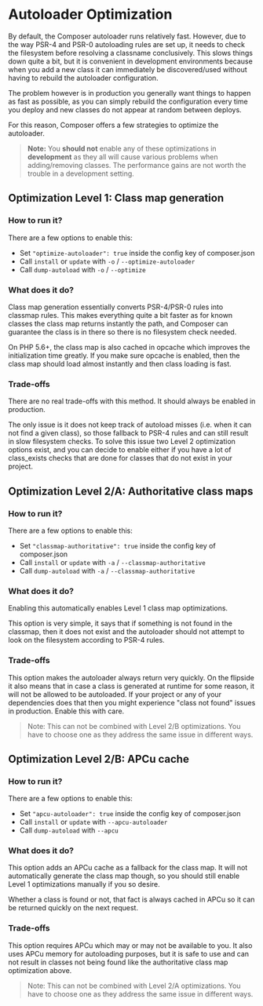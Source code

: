 <!--
    tagline: How to reduce the performance impact of the autoloader
-->

# Autoloader Optimization

By default, the Composer autoloader runs relatively fast. However, due to the way
PSR-4 and PSR-0 autoloading rules are set up, it needs to check the filesystem
before resolving a classname conclusively. This slows things down quite a bit,
but it is convenient in development environments because when you add a new class
it can immediately be discovered/used without having to rebuild the autoloader
configuration.

The problem however is in production you generally want things to happen as fast
as possible, as you can simply rebuild the configuration every time you deploy and
new classes do not appear at random between deploys.

For this reason, Composer offers a few strategies to optimize the autoloader.

> **Note:** You **should not** enable any of these optimizations in **development** as
> they all will cause various problems when adding/removing classes. The performance
> gains are not worth the trouble in a development setting.

## Optimization Level 1: Class map generation

### How to run it?

There are a few options to enable this:

- Set `"optimize-autoloader": true` inside the config key of composer.json
- Call `install` or `update` with `-o` / `--optimize-autoloader`
- Call `dump-autoload` with `-o` / `--optimize`

### What does it do?

Class map generation essentially converts PSR-4/PSR-0 rules into classmap rules.
This makes everything quite a bit faster as for known classes the class map
returns instantly the path, and Composer can guarantee the class is in there so
there is no filesystem check needed.

On PHP 5.6+, the class map is also cached in opcache which improves the initialization
time greatly. If you make sure opcache is enabled, then the class map should load
almost instantly and then class loading is fast.

### Trade-offs

There are no real trade-offs with this method. It should always be enabled in
production.

The only issue is it does not keep track of autoload misses (i.e. when
it can not find a given class), so those fallback to PSR-4 rules and can still
result in slow filesystem checks. To solve this issue two Level 2 optimization
options exist, and you can decide to enable either if you have a lot of
class_exists checks that are done for classes that do not exist in your project.

## Optimization Level 2/A: Authoritative class maps

### How to run it?

There are a few options to enable this:

- Set `"classmap-authoritative": true` inside the config key of composer.json
- Call `install` or `update` with `-a` / `--classmap-authoritative`
- Call `dump-autoload` with `-a` / `--classmap-authoritative`

### What does it do?

Enabling this automatically enables Level 1 class map optimizations.

This option is very simple, it says that if something is not found in the classmap,
then it does not exist and the autoloader should not attempt to look on the
filesystem according to PSR-4 rules.

### Trade-offs

This option makes the autoloader always return very quickly. On the flipside it
also means that in case a class is generated at runtime for some reason, it will
not be allowed to be autoloaded. If your project or any of your dependencies does that
then you might experience "class not found" issues in production. Enable this with care.

> Note: This can not be combined with Level 2/B optimizations. You have to choose one as
> they address the same issue in different ways.

## Optimization Level 2/B: APCu cache

### How to run it?

There are a few options to enable this:

- Set `"apcu-autoloader": true` inside the config key of composer.json
- Call `install` or `update` with `--apcu-autoloader`
- Call `dump-autoload` with `--apcu`

### What does it do?

This option adds an APCu cache as a fallback for the class map. It will not
automatically generate the class map though, so you should still enable Level 1
optimizations manually if you so desire.

Whether a class is found or not, that fact is always cached in APCu so it can be
returned quickly on the next request.

### Trade-offs

This option requires APCu which may or may not be available to you. It also
uses APCu memory for autoloading purposes, but it is safe to use and can not
result in classes not being found like the authoritative class map
optimization above.

> Note: This can not be combined with Level 2/A optimizations. You have to choose one as
> they address the same issue in different ways.

<!-- ready: no -->
<!-- revision: 486e580db294b5fe2e8ef887efacb7f2500268c9 -->